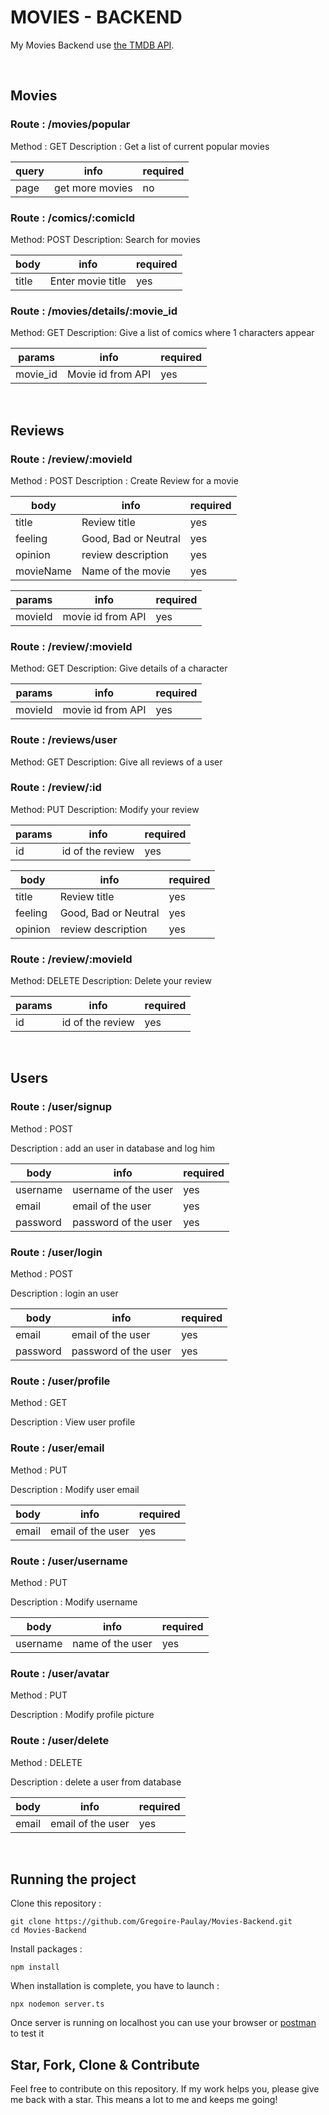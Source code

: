 # MOVIES - BACKEND

My Movies Backend use <a href="https://developer.themoviedb.org/docs">the TMDB API</a>.

<br/>

## Movies

### Route : /movies/popular

Method : GET
Description : Get a list of current popular movies

| query | info            | required |
| ----- | --------------- | -------- |
| page  | get more movies | no       |

### Route : /comics/:comicId

Method: POST
Description: Search for movies

| body  | info              | required |
| ----- | ----------------- | -------- |
| title | Enter movie title | yes      |

### Route : /movies/details/:movie_id

Method: GET
Description: Give a list of comics where 1 characters appear

| params   | info              | required |
| -------- | ----------------- | -------- |
| movie_id | Movie id from API | yes      |

<br/>

## Reviews

### Route : /review/:movieId

Method : POST
Description : Create Review for a movie

| body      | info                 | required |
| --------- | -------------------- | -------- |
| title     | Review title         | yes      |
| feeling   | Good, Bad or Neutral | yes      |
| opinion   | review description   | yes      |
| movieName | Name of the movie    | yes      |


| params  | info              | required |
| ------- | ----------------- | -------- |
| movieId | movie id from API | yes      |

### Route : /review/:movieId

Method: GET
Description: Give details of a character

| params  | info              | required |
| ------- | ----------------- | -------- |
| movieId | movie id from API | yes      |

### Route : /reviews/user

Method: GET
Description: Give all reviews of a user

### Route : /review/:id

Method: PUT
Description: Modify your review

| params | info             | required |
| ------ | ---------------- | -------- |
| id     | id of the review | yes      |


| body      | info                 | required |
| --------- | -------------------- | -------- |
| title     | Review title         | yes      |
| feeling   | Good, Bad or Neutral | yes      |
| opinion   | review description   | yes      |

### Route : /review/:movieId

Method: DELETE
Description: Delete your review

| params | info             | required |
| ------ | ---------------- | -------- |
| id     | id of the review | yes      |

<br/>

## Users

### Route : /user/signup

Method : POST

Description : add an user in database and log him

| body     | info                 | required |
| -------- | -------------------- | -------- |
| username | username of the user | yes      |
| email    | email of the user    | yes      |
| password | password of the user | yes      |

### Route : /user/login

Method : POST

Description : login an user

| body     | info                 | required |
| -------- | -------------------- | -------- |
| email    | email of the user    | yes      |
| password | password of the user | yes      |

### Route : /user/profile

Method : GET

Description : View user profile

### Route : /user/email

Method : PUT

Description : Modify user email

| body  | info              | required |
| ----- | ----------------- | -------- |
| email | email of the user | yes      |

### Route : /user/username

Method : PUT

Description : Modify username

| body     | info             | required |
| -------- | ---------------- | -------- |
| username | name of the user | yes      |

### Route : /user/avatar

Method : PUT

Description : Modify profile picture

### Route : /user/delete

Method : DELETE

Description : delete a user from database

| body  | info              | required |
| ----- | ----------------- | -------- |
| email | email of the user | yes      |

<br/>

## Running the project

Clone this repository :

```
git clone https://github.com/Gregoire-Paulay/Movies-Backend.git
cd Movies-Backend
```

Install packages :

```
npm install

```

When installation is complete, you have to launch :

```
npx nodemon server.ts

```

Once server is running on localhost you can use your browser or <a href="https://www.postman.com/">postman</a> to test it

## Star, Fork, Clone & Contribute

Feel free to contribute on this repository. If my work helps you, please give me back with a star. This means a lot to me and keeps me going!
